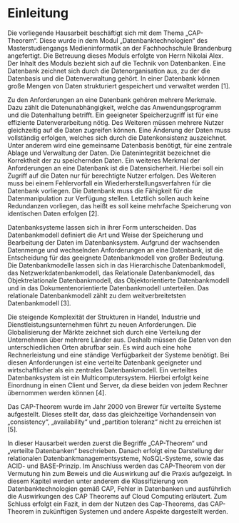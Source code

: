 # Einleitung

Die vorliegende Hausarbeit beschäftigt sich mit dem Thema „CAP-Theorem“. Diese wurde in dem Modul „Datenbanktechnologien“ des Masterstudiengangs Medieninformatik an der Fachhochschule Brandenburg angefertigt. Die Betreuung dieses Moduls erfolgte von Herrn Nikolai Alex. Der Inhalt des Moduls bezieht sich auf die Technik von Datenbanken. Eine Datenbank zeichnet sich durch die Datenorganisation aus, zu der die Datenbasis und die Datenverwaltung gehört. In einer Datenbank können große Mengen von Daten strukturiert gespeichert und verwaltet werden [1].

Zu den Anforderungen an eine Datenbank gehören mehrere Merkmale. Dazu zählt die Datenunabhängigkeit, welche das Anwendungsprogramm und die Datenhaltung betrifft. Ein geeigneter Speicherzugriff ist für eine effiziente Datenverarbeitung nötig. Des Weiteren müssen mehrere Nutzer gleichzeitig auf die Daten zugreifen können. Eine Änderung der Daten muss vollständig erfolgen, welches sich durch die Datenkonsistenz auszeichnet. Unter anderem wird eine gemeinsame Datenbasis benötigt, für eine zentrale Ablage und Verwaltung der Daten. Die Datenintegrität bezeichnet die Korrektheit der zu speichernden Daten. Ein weiteres Merkmal der Anforderungen an eine Datenbank ist die Datensicherheit. Hierbei soll ein Zugriff auf die Daten nur für berechtigte Nutzer erfolgen. Des Weiteren muss bei einem Fehlervorfall ein Wiederherstellungsverfahren für die Datenbank vorliegen. Die Datenbank muss die Fähigkeit für die Datenmanipulation zur Verfügung stellen. Letztlich sollen auch keine Redundanzen vorliegen, das heißt es soll keine mehrfache Speicherung von identischen Daten erfolgen [2].

Datenbanksysteme lassen sich in ihrer Form unterscheiden. Das Datenbankmodell definiert die Art und Weise der Speicherung und Bearbeitung der Daten im Datenbanksystem. Aufgrund der wachsenden Datenmenge und wechselnden Anforderungen an eine Datenbank, ist die Entscheidung für das geeignete Datenbankmodell von großer Bedeutung. Die Datenbankmodelle lassen sich in das Hierarchische Datenbankmodell, das Netzwerkdatenbankmodell, das Relationale Datenbankmodell, das Objektrelationale Datenbankmodell, das Objektorientierte Datenbankmodell und in das Dokumentenorientierte Datenbankmodell unterteilen. Das relationale Datenbankmodell zählt zu dem weitverbreitetsten Datenbankmodell [3].

Die steigende Komplexität der Strukturen in Handel, Industrie und Dienstleistungsunternehmen führt zu neuen Anforderungen. Die Globalisierung der Märkte zeichnet sich durch eine Verteilung der Unternehmen über mehrere Länder aus. Deshalb müssen die Daten von den unterschiedlichen Orten abrufbar sein. Es wird auch eine hohe Rechnerleistung und eine ständige Verfügbarkeit der Systeme benötigt. Bei diesen Anforderungen ist eine verteilte Datenbank geeigneter und wirtschaftlicher als ein zentrales Datenbankmodell. Ein verteiltes Datenbanksystem ist ein Multicomputersystem. Hierbei erfolgt keine Einordnung in einen Client und Server, da diese beiden von jedem Rechner übernommen werden können [4].

Das CAP-Theorem wurde im Jahr 2000 von Brewer für verteilte Systeme aufgestellt. Dieses stellt dar, dass das gleichzeitige Vorhandensein von „consistency“, „availability“ und „partition toleranz“ nicht zu erreichen ist [5].

In dieser Hausarbeit werden zuerst die Begriffe „CAP-Theorem“ und „verteilte Datenbanken“ beschrieben. Danach erfolgt eine Darstellung der relationalen Datenbankmanagementsysteme, NoSQL-Systeme, sowie das ACID- und BASE-Prinzip. Im Anschluss werden das CAP-Theorem von der Vermutung hin zum Beweis und die Auswirkung auf die Praxis aufgezeigt. In diesem Kapitel werden unter anderem die Klassifizierung von Datenbanktechnologien gemäß CAP, Fehler in Datenbanken und ausführlich die Auswirkungen des CAP Theorems auf Cloud Computing erläutert. Zum Schluss erfolgt ein Fazit, in dem der Nutzen des Cap-Theorems, das CAP-Theorem in zukünftigen Systemen und andere Aspekte dargestellt werden.
